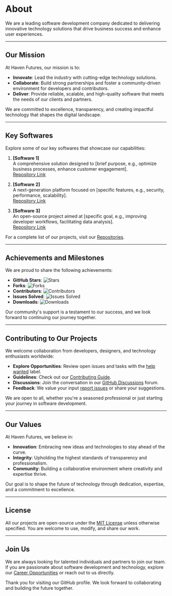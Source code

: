 # About

We are a leading software development company dedicated to delivering innovative technology solutions that drive business success and enhance user experiences.

---

## Our Mission
At Haven Futures, our mission is to:
- **Innovate**: Lead the industry with cutting-edge technology solutions.
- **Collaborate**: Build strong partnerships and foster a community-driven environment for developers and contributors.
- **Deliver**: Provide reliable, scalable, and high-quality software that meets the needs of our clients and partners.

We are committed to excellence, transparency, and creating impactful technology that shapes the digital landscape.

---

## Key Softwares
Explore some of our key softwares that showcase our capabilities:

1. **[Software 1]**  
   A comprehensive solution designed to [brief purpose, e.g., optimize business processes, enhance customer engagement].  
   [Repository Link](https://github.com/havenfutures/project-name-1)

2. **[Software 2]**  
   A next-generation platform focused on [specific features, e.g., security, performance, scalability].  
   [Repository Link](https://github.com/havenfutures/project-name-2)

3. **[Software 3]**  
   An open-source project aimed at [specific goal, e.g., improving developer workflows, facilitating data analysis].  
   [Repository Link](https://github.com/havenfutures/project-name-3)

For a complete list of our projects, visit our [Repositories](https://github.com/orgs/HavenFutures/repositories).

---

## Achievements and Milestones
We are proud to share the following achievements:

- **GitHub Stars**: ![Stars](https://img.shields.io/github/stars/havenfutures?style=flat-square)
- **Forks**: ![Forks](https://img.shields.io/github/forks/havenfutures?style=flat-square)
- **Contributors**: ![Contributors](https://img.shields.io/github/contributors/havenfutures?style=flat-square)
- **Issues Solved**: ![Issues Solved](https://img.shields.io/github/issues-closed/havenfutures?style=flat-square)
- **Downloads**: ![Downloads](https://img.shields.io/github/downloads/havenfutures?style=flat-square)

Our community's support is a testament to our success, and we look forward to continuing our journey together.

---

## Contributing to Our Projects
We welcome collaboration from developers, designers, and technology enthusiasts worldwide:

- **Explore Opportunities**: Review open issues and tasks with the [help wanted](https://github.com/havenfutures/issues) label.
- **Guidelines**: Check out our [Contributing Guide](https://github.com/havenfutures/contributing).
- **Discussions**: Join the conversation in our [GitHub Discussions](https://github.com/orgs/havenfutures/discussions) forum.
- **Feedback**: We value your input [report issues](https://github.com/havenfutures/project/issues) or share your suggestions.

We are open to all, whether you're a seasoned professional or just starting your journey in software development.

---

## Our Values
At Haven Futures, we believe in:

- **Innovation**: Embracing new ideas and technologies to stay ahead of the curve.
- **Integrity**: Upholding the highest standards of transparency and professionalism.
- **Community**: Building a collaborative environment where creativity and expertise thrive.

Our goal is to shape the future of technology through dedication, expertise, and a commitment to excellence.

---

## License
All our projects are open-source under the [MIT License](https://github.com/twbs/bootstrap/blob/main/LICENSE) unless otherwise specified. You are welcome to use, modify, and share our work.

---

## Join Us
We are always looking for talented individuals and partners to join our team. If you are passionate about software development and technology, explore our [Career Opportunities](https://www.havenfutures.com/careers) or reach out to us directly.

Thank you for visiting our GitHub profile. We look forward to collaborating and building the future together.
